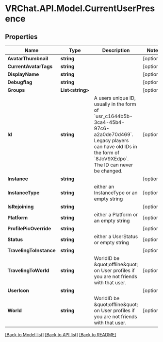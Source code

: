 # VRChat.API.Model.CurrentUserPresence

## Properties

Name | Type | Description | Notes
------------ | ------------- | ------------- | -------------
**AvatarThumbnail** | **string** |  | [optional] 
**CurrentAvatarTags** | **string** |  | [optional] 
**DisplayName** | **string** |  | [optional] 
**Debugflag** | **string** |  | [optional] 
**Groups** | **List&lt;string&gt;** |  | [optional] 
**Id** | **string** | A users unique ID, usually in the form of &#x60;usr_c1644b5b-3ca4-45b4-97c6-a2a0de70d469&#x60;. Legacy players can have old IDs in the form of &#x60;8JoV9XEdpo&#x60;. The ID can never be changed. | [optional] 
**Instance** | **string** |  | [optional] 
**InstanceType** | **string** | either an InstanceType or an empty string | [optional] 
**IsRejoining** | **string** |  | [optional] 
**Platform** | **string** | either a Platform or an empty string | [optional] 
**ProfilePicOverride** | **string** |  | [optional] 
**Status** | **string** | either a UserStatus or empty string | [optional] 
**TravelingToInstance** | **string** |  | [optional] 
**TravelingToWorld** | **string** | WorldID be \&quot;offline\&quot; on User profiles if you are not friends with that user. | [optional] 
**UserIcon** | **string** |  | [optional] 
**World** | **string** | WorldID be \&quot;offline\&quot; on User profiles if you are not friends with that user. | [optional] 

[[Back to Model list]](../README.md#documentation-for-models) [[Back to API list]](../README.md#documentation-for-api-endpoints) [[Back to README]](../README.md)

